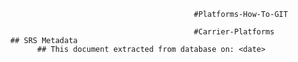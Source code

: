 
                                               #Platforms-How-To-GIT

                                               #Carrier-Platforms
      ## SRS Metadata
            ## This document extracted from database on: <date>
   
